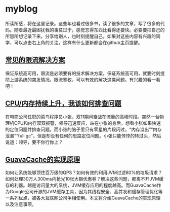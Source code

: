 # myblog
所读所感，将在这里记录。这些年也看过很多书，读了很多的文章，写了很多的代码。随着最近最困扰我的事莫过于，感觉忘得东西比看得还要快。必要要把自己的所思所想记录下来。分享给别人，也时刻提醒自己。如果对这些内容有兴趣的同学，可以点击右上角的关注，这样有什么更新都会在github主页提醒。
## [常见的限流解决方案](https://github.com/CoderLyd/myblog/issues/2#issue-574485972)
保证系统高可用，限流是必须要有的技术解决方案。保证系统高可用，就要时刻提防上游系统的突发情况。限流鉴权，可以有效的解决这类问题。有兴趣的看一看吧！
## [CPU/内存持续上升，我该如何排查问题](https://github.com/CoderLyd/myblog/issues/4#issue-577294855)
在电商公司任职的菜鸟程序员小张，双11期间奋战在流量的高峰时段。突然一台物理机CPU和内存双双报警，领导迅速反应，站在小张的身后，想看小张如果快速的定位问题并排查问题。而小张的脑子里只有零星的片段闪过，“内存溢出”“内存泄漏”“full gc”，但是却没有任何的思路定位问题。小张只能悻悻的转过头，然后说道：领导，要不你行你上？
## [GuavaCache的实现原理](https://github.com/CoderLyd/myblog/issues/5#issue-577736339)
如何让系统能够顶住百万级的QPS？如何有效的利用JVM过滤80%的垃圾请求？如何处理30万人300ms内抢光10张大额优惠券？解决这些问题，都离不开JVM缓存的利器。越是访问量大的系统，JVM缓存应用的程度越高。而GuavaCache作为Google公司开源的JVM缓存工具，因为其线程安全、高并发和缓存管理优化等一系列优点，被各大互联网公司争相使用。本文将介绍GuavaCache的实现原理以及注意事项。
